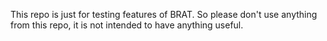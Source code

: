 This repo is just for testing features of BRAT. So please don't use anything from this repo, it is not intended to have anything useful.